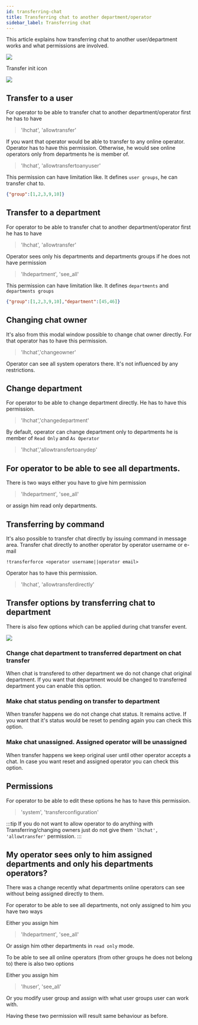 ```yaml
---
id: transferring-chat
title: Transferring chat to another department/operator
sidebar_label: Transferring chat
---
```


This article explains how transferring chat to another user/department works and what permissions are involved.

![](/img/chat/chat-transfer.png)

Transfer init icon

![](/img/chat/transfer-icon.jpg)

## Transfer to a user

For operator to be able to transfer chat to another department/operator first he has to have

> 'lhchat', 'allowtransfer'

If you want that operator would be able to transfer to any online operator. Operator has to have this permission. Otherwise, he would see online operators only from departments he is member of.

> 'lhchat', 'allowtransfertoanyuser'

This permission can have limitation like. It defines `user groups`, he can transfer chat to.

```json
{"group":[1,2,3,9,10]}
```

## Transfer to a department

For operator to be able to transfer chat to another department/operator first he has to have

> 'lhchat', 'allowtransfer'

Operator sees only his departments and departments groups if he does not have permission

> 'lhdepartment', 'see_all'

This permission can have limitation like. It defines `departments` and `departments groups`

```json
{"group":[1,2,3,9,10],"department":[45,46]}
```

## Changing chat owner

It's also from this modal window possible to change chat owner directly. For that operator has to have this permission.

 > 'lhchat','changeowner'

Operator can see all system operators there. It's not influenced by any restrictions.

## Change department

For operator to be able to change department directly. He has to have this permission.

> 'lhchat','changedepartment'

By default, operator can change department only to departments he is member of `Read Only` and `As Operator`

> 'lhchat','allowtransfertoanydep'

## For operator to be able to see all departments.

There is two ways either you have to give him permission

> 'lhdepartment', 'see_all'

or assign him read only departments.

## Transferring by command

It's also possible to transfer chat directly by issuing command in message area. Transfer chat directly to another operator by operator username or e-mail

```
!transferforce <operator username||operator email>
```

Operator has to have this permission.

> 'lhchat', 'allowtransferdirectly'


## Transfer options by transferring chat to department

There is also few options which can be applied during chat transfer event.

![](/img/chat/transfer-options.jpg)

### Change chat department to transferred department on chat transfer

When chat is transfered to other department we do not change chat original department. If you want that department would be changed to transferred department you can enable this option.

### Make chat status pending on transfer to department

When transfer happens we do not change chat status. It remains active. If you want that it's status would be reset to pending again you can check this option.

### Make chat unassigned. Assigned operator will be unassigned

When transfer happens we keep original user until other operator accepts a chat. In case you want reset and assigned operator you can check this option.

## Permissions

For operator to be able to edit these options he has to have this permission.

> 'system', 'transferconfiguration'

:::tip 
If you do not want to allow operator to do anything with Transferring/changing owners just do not give them `'lhchat', 'allowtransfer'` permission.
:::

## My operator sees only to him assigned departments and only his departments operators?

There was a change recently what departments online operators can see without being assigned directly to them.

For operator to be able to see all departments, not only assigned to him you have two ways

Either you assign him  
 > 'lhdepartment', 'see_all'

Or assign him other departments in `read only` mode.

To be able to see all online operators (from other groups he does not belong to) there is also two options

Either you assign him
> 'lhuser', 'see_all'

Or you modify user group and assign with what user groups user can work with.

Having these two permission will result same behaviour as before.